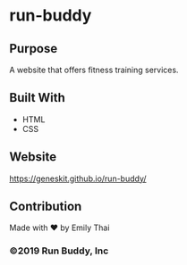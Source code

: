 # run-buddy

## Purpose
A website that offers fitness training services.

## Built With
* HTML
* CSS

## Website
https://geneskit.github.io/run-buddy/

## Contribution
Made with ❤️ by Emily Thai

### ©️2019 Run Buddy, Inc 
